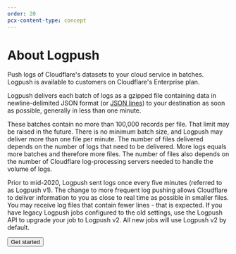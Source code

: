 ```yaml
---
order: 20
pcx-content-type: concept
---
```


# About Logpush

Push logs of Cloudflare's datasets to your cloud service in batches. Logpush is available to customers on Cloudflare's Enterprise plan.

Logpush delivers each batch of logs as a gzipped file containing data in newline-delimited JSON format (or [JSON lines](https://jsonlines.org/)) to your destination as soon as possible, generally in less than one minute.

These batches contain no more than 100,000 records per file. That limit may be raised in the future. There is no minimum batch size, and Logpush may deliver more than one file per minute. The number of files delivered depends on the number of logs that need to be delivered. More logs equals more batches and therefore more files. The number of files also depends on the number of Cloudflare log-processing servers needed to handle the volume of logs.

Prior to mid-2020, Logpush sent logs once every five minutes (referred to as Logpush v1). The change to more frequent log pushing allows Cloudflare to deliver information to you as close to real time as possible in smaller files. You may receive log files that contain fewer lines - that is expected. If you have legacy Logpush jobs configured to the old settings, use the Logpush API to upgrade your job to Logpush v2. All new jobs will use Logpush v2 by default.

<ButtonGroup>
  <Button type="primary" href="/get-started">Get started</Button>
</ButtonGroup>